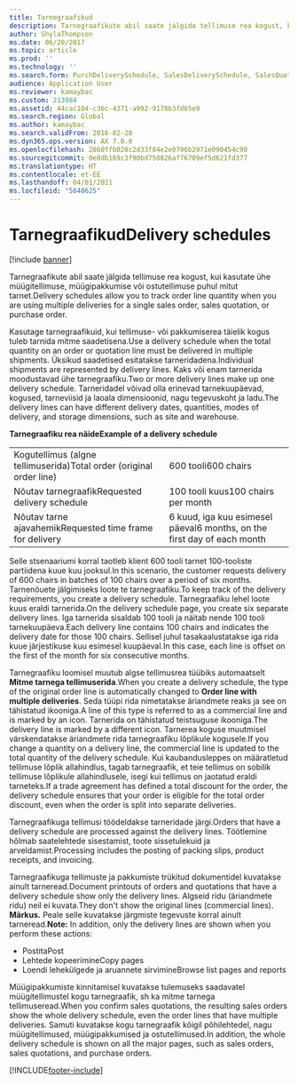 ```yaml
---
title: Tarnegraafikud
description: Tarnegraafikute abil saate jälgida tellimuse rea kogust, kui kasutate ühe müügitellimuse, müügipakkumise või ostutellimuse puhul mitut tarnet.
author: ShylaThompson
ms.date: 06/20/2017
ms.topic: article
ms.prod: ''
ms.technology: ''
ms.search.form: PurchDeliverySchedule, SalesDeliverySchedule, SalesQuotationDeliverySchedule, SalesQuotationDeliverySchedule
audience: Application User
ms.reviewer: kamaybac
ms.custom: 213984
ms.assetid: 44cac104-c36c-4371-a992-9178b3fd65e9
ms.search.region: Global
ms.author: kamaybac
ms.search.validFrom: 2016-02-28
ms.dyn365.ops.version: AX 7.0.0
ms.openlocfilehash: 2860ffb028c2d33f84e2e0796b2971e090454c90
ms.sourcegitcommit: 0e8db169c3f90bd750826af76709ef5d621fd377
ms.translationtype: HT
ms.contentlocale: et-EE
ms.lasthandoff: 04/01/2021
ms.locfileid: "5840625"
---
```

# <a name="delivery-schedules"></a><span data-ttu-id="17c79-103">Tarnegraafikud</span><span class="sxs-lookup"><span data-stu-id="17c79-103">Delivery schedules</span></span>

[!include [banner](../includes/banner.md)]

<span data-ttu-id="17c79-104">Tarnegraafikute abil saate jälgida tellimuse rea kogust, kui kasutate ühe müügitellimuse, müügipakkumise või ostutellimuse puhul mitut tarnet.</span><span class="sxs-lookup"><span data-stu-id="17c79-104">Delivery schedules allow you to track order line quantity when you are using multiple deliveries for a single sales order, sales quotation, or purchase order.</span></span>

<span data-ttu-id="17c79-105">Kasutage tarnegraafikuid, kui tellimuse- või pakkumiserea täielik kogus tuleb tarnida mitme saadetisena.</span><span class="sxs-lookup"><span data-stu-id="17c79-105">Use a delivery schedule when the total quantity on an order or quotation line must be delivered in multiple shipments.</span></span> <span data-ttu-id="17c79-106">Üksikud saadetised esitatakse tarneridadena.</span><span class="sxs-lookup"><span data-stu-id="17c79-106">Individual shipments are represented by delivery lines.</span></span> <span data-ttu-id="17c79-107">Kaks või enam tarnerida moodustavad ühe tarnegraafiku.</span><span class="sxs-lookup"><span data-stu-id="17c79-107">Two or more delivery lines make up one delivery schedule.</span></span> <span data-ttu-id="17c79-108">Tarneridadel võivad olla erinevad tarnekuupäevad, kogused, tarneviisid ja laoala dimensioonid, nagu tegevuskoht ja ladu.</span><span class="sxs-lookup"><span data-stu-id="17c79-108">The delivery lines can have different delivery dates, quantities, modes of delivery, and storage dimensions, such as site and warehouse.</span></span>  

<span data-ttu-id="17c79-109">**Tarnegraafiku rea näide**</span><span class="sxs-lookup"><span data-stu-id="17c79-109">**Example of a delivery schedule**</span></span>

|                                   |                                          |
|-----------------------------------|------------------------------------------|
| <span data-ttu-id="17c79-110">Kogutellimus (algne tellimuserida)</span><span class="sxs-lookup"><span data-stu-id="17c79-110">Total order (original order line)</span></span> | <span data-ttu-id="17c79-111">600 tooli</span><span class="sxs-lookup"><span data-stu-id="17c79-111">600 chairs</span></span>                               |
| <span data-ttu-id="17c79-112">Nõutav tarnegraafik</span><span class="sxs-lookup"><span data-stu-id="17c79-112">Requested delivery schedule</span></span>       | <span data-ttu-id="17c79-113">100 tooli kuus</span><span class="sxs-lookup"><span data-stu-id="17c79-113">100 chairs per month</span></span>                     |
| <span data-ttu-id="17c79-114">Nõutav tarne ajavahemik</span><span class="sxs-lookup"><span data-stu-id="17c79-114">Requested time frame for delivery</span></span> | <span data-ttu-id="17c79-115">6 kuud, iga kuu esimesel päeval</span><span class="sxs-lookup"><span data-stu-id="17c79-115">6 months, on the first day of each month</span></span> |

<span data-ttu-id="17c79-116">Selle stsenaariumi korral taotleb klient 600 tooli tarnet 100-tooliste partiidena kuue kuu jooksul.</span><span class="sxs-lookup"><span data-stu-id="17c79-116">In this scenario, the customer requests delivery of 600 chairs in batches of 100 chairs over a period of six months.</span></span> <span data-ttu-id="17c79-117">Tarnenõuete jälgimiseks loote te tarnegraafiku.</span><span class="sxs-lookup"><span data-stu-id="17c79-117">To keep track of the delivery requirements, you create a delivery schedule.</span></span> <span data-ttu-id="17c79-118">Tarnegraafiku lehel loote kuus eraldi tarnerida.</span><span class="sxs-lookup"><span data-stu-id="17c79-118">On the delivery schedule page, you create six separate delivery lines.</span></span> <span data-ttu-id="17c79-119">Iga tarnerida sisaldab 100 tooli ja näitab nende 100 tooli tarnekuupäeva.</span><span class="sxs-lookup"><span data-stu-id="17c79-119">Each delivery line contains 100 chairs and indicates the delivery date for those 100 chairs.</span></span> <span data-ttu-id="17c79-120">Sellisel juhul tasakaalustatakse iga rida kuue järjestikuse kuu esimesel kuupäeval.</span><span class="sxs-lookup"><span data-stu-id="17c79-120">In this case, each line is offset on the first of the month for six consecutive months.</span></span>  

<span data-ttu-id="17c79-121">Tarnegraafiku loomisel muutub algse tellimusrea tüübiks automaatselt **Mitme tarnega tellimuserida**.</span><span class="sxs-lookup"><span data-stu-id="17c79-121">When you create a delivery schedule, the type of the original order line is automatically changed to **Order line with multiple deliveries**.</span></span> <span data-ttu-id="17c79-122">Seda tüüpi rida nimetatakse äriandmete reaks ja see on tähistatud ikooniga.</span><span class="sxs-lookup"><span data-stu-id="17c79-122">A line of this type is referred to as a commercial line and is marked by an icon.</span></span> <span data-ttu-id="17c79-123">Tarnerida on tähistatud teistsuguse ikooniga.</span><span class="sxs-lookup"><span data-stu-id="17c79-123">The delivery line is marked by a different icon.</span></span> <span data-ttu-id="17c79-124">Tarnerea koguse muutmisel värskendatakse äriandmete rida tarnegraafiku lõplikule kogusele.</span><span class="sxs-lookup"><span data-stu-id="17c79-124">If you change a quantity on a delivery line, the commercial line is updated to the total quantity of the delivery schedule.</span></span> <span data-ttu-id="17c79-125">Kui kaubandusleppes on määratletud tellimuse lõplik allahindlus, tagab tarnegraafik, et teie tellimus on sobilik tellimuse lõplikule allahindlusele, isegi kui tellimus on jaotatud eraldi tarneteks.</span><span class="sxs-lookup"><span data-stu-id="17c79-125">If a trade agreement has defined a total discount for the order, the delivery schedule ensures that your order is eligible for the total order discount, even when the order is split into separate deliveries.</span></span>  

<span data-ttu-id="17c79-126">Tarnegraafikuga tellimusi töödeldakse tarneridade järgi.</span><span class="sxs-lookup"><span data-stu-id="17c79-126">Orders that have a delivery schedule are processed against the delivery lines.</span></span> <span data-ttu-id="17c79-127">Töötlemine hõlmab saatelehtede sisestamist, toote sissetulekuid ja arveldamist.</span><span class="sxs-lookup"><span data-stu-id="17c79-127">Processing includes the posting of packing slips, product receipts, and invoicing.</span></span>  

<span data-ttu-id="17c79-128">Tarnegraafikuga tellimuste ja pakkumiste trükitud dokumentidel kuvatakse ainult tarneread.</span><span class="sxs-lookup"><span data-stu-id="17c79-128">Document printouts of orders and quotations that have a delivery schedule show only the delivery lines.</span></span> <span data-ttu-id="17c79-129">Algseid ridu (äriandmete ridu) neil ei kuvata.</span><span class="sxs-lookup"><span data-stu-id="17c79-129">They don't show the original lines (commercial lines).</span></span> <span data-ttu-id="17c79-130">**Märkus.** Peale selle kuvatakse järgmiste tegevuste korral ainult tarneread.</span><span class="sxs-lookup"><span data-stu-id="17c79-130">**Note:** In addition, only the delivery lines are shown when you perform these actions:</span></span>

-   <span data-ttu-id="17c79-131">Postita</span><span class="sxs-lookup"><span data-stu-id="17c79-131">Post</span></span>
-   <span data-ttu-id="17c79-132">Lehtede kopeerimine</span><span class="sxs-lookup"><span data-stu-id="17c79-132">Copy pages</span></span>
-   <span data-ttu-id="17c79-133">Loendi lehekülgede ja aruannete sirvimine</span><span class="sxs-lookup"><span data-stu-id="17c79-133">Browse list pages and reports</span></span>

<span data-ttu-id="17c79-134">Müügipakkumiste kinnitamisel kuvatakse tulemuseks saadavatel müügitellimustel kogu tarnegraafik, sh ka mitme tarnega tellimuseread.</span><span class="sxs-lookup"><span data-stu-id="17c79-134">When you confirm sales quotations, the resulting sales orders show the whole delivery schedule, even the order lines that have multiple deliveries.</span></span> <span data-ttu-id="17c79-135">Samuti kuvatakse kogu tarnegraafik kõigil põhilehtedel, nagu müügitellimused, müügipakkumised ja ostutellimused.</span><span class="sxs-lookup"><span data-stu-id="17c79-135">In addition, the whole delivery schedule is shown on all the major pages, such as sales orders, sales quotations, and purchase orders.</span></span>





[!INCLUDE[footer-include](../../includes/footer-banner.md)]
